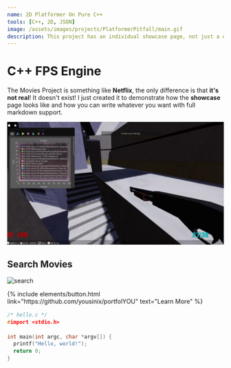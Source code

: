 ```yaml
---
name: 2D Platformer On Pure C++
tools: [C++, 2D, JSON]
image: /assets/images/projects/PlatformerPitfall/main.gif
description: This project has an individual showcase page, not just a direct link to the project site or repo. Now you have more space to describe your awesome project!
---
```


# C++ FPS Engine

The Movies Project is something like **Netflix**, the only difference is that **it's not real**! It doesn't exist! I just created it to demonstrate how the **showcase** page looks like and how you can write whatever you want with full markdown support.

![preview](../assets/images/projects/FPSEngine/Main.png)

## Search Movies

![search](https://www.sketchappsources.com/resources/source-image/microsoft-windows-10-virtual-keyboard-diogo-sousa.png)

<p class="text-center">
{% include elements/button.html link="https://github.com/yousinix/portfolYOU" text="Learn More" %}
</p>

```c++
/* hello.c */
#import <stdio.h>

int main(int argc, char *argv[]) {
  printf("Hello, world!");
  return 0;
}
```